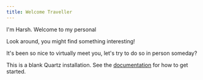 ```yaml
---
title: Welcome Traveller
---
```

I'm Harsh. Welcome to my personal 


Look around, you might find something interesting!

It's been so nice to virtually meet you, let's try to do so in person someday?

This is a blank Quartz installation.
See the [documentation](https://quartz.jzhao.xyz) for how to get started.
